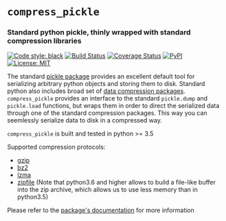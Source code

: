 # `compress_pickle`
### Standard python pickle, thinly wrapped with standard compression libraries

[![Code style: black](https://img.shields.io/badge/code%20style-black-000000.svg)](https://github.com/ambv/black)
[![Build Status](https://travis-ci.org/lucianopaz/compress_pickle.svg?branch=master)](https://travis-ci.org/lucianopaz/compress_pickle)
[![Coverage Status](https://coveralls.io/repos/github/lucianopaz/compress_pickle/badge.svg?branch=master)](https://coveralls.io/github/lucianopaz/compress_pickle?branch=master)
[![PyPI](https://img.shields.io/pypi/v/compress_pickle.svg)](https://pypi.org/project/compress-pickle/)
[![License: MIT](https://img.shields.io/badge/License-MIT-purple.svg)](https://opensource.org/licenses/MIT)

The standard [pickle package](https://docs.python.org/3/library/pickle.html) provides an excellent default tool for serializing arbitrary python objects and storing them to disk. Standard python also includes broad set of [data compression packages](https://docs.python.org/3/library/archiving.html). `compress_pickle` provides an interface to the standard `pickle.dump` and `pickle.load` functions, but wraps them in order to direct the serialized data through one of the standard compression packages. This way you can seemlessly serialize data to disk in a compressed way.

`compress_pickle` is built and tested in python >= 3.5

Supported compression protocols:
- [gzip](https://docs.python.org/3/library/gzip.html)
- [bz2](https://docs.python.org/3/library/bz2.html)
- [lzma](https://docs.python.org/3/library/lzma.html)
- [zipfile](https://docs.python.org/3/library/zipfile.html) (Note that python3.6 and higher allows to build a file-like buffer into the zip archive, which allows us to use less memory than in python3.5)

Please refer to the [package's documentation](https://lucianopaz.github.io/compress_pickle/html) for more information
